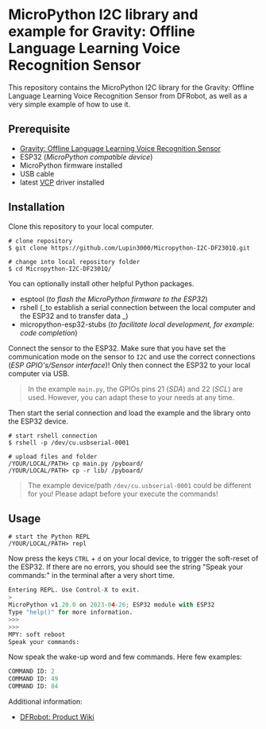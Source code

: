 # MicroPython I2C library and example for Gravity: Offline Language Learning Voice Recognition Sensor

This repository contains the MicroPython I2C library for the Gravity: Offline Language Learning Voice Recognition Sensor from DFRobot, as well as a very simple example of how to use it.

## Prerequisite

- [Gravity: Offline Language Learning Voice Recognition Sensor](https://www.dfrobot.com/product-2665.html?tracking=Mszf2HlGMStAAKkFfhNgg3QhFFchlilhR47u9vXX9o9Ko6giJYRJQdmwZjbDIvMV)
- ESP32 (_MicroPython compatible device_)
- MicroPython firmware installed
- USB cable
- latest [VCP](https://www.silabs.com/developers/usb-to-uart-bridge-vcp-drivers?tab=downloads) driver installed

## Installation

Clone this repository to your local computer.

```shell
# clone repository
$ git clone https://github.com/Lupin3000/Micropython-I2C-DF2301Q.git

# change into local repository folder
$ cd Micropython-I2C-DF2301Q/
```

You can optionally install other helpful Python packages.

- esptool (_to flash the MicroPython firmware to the ESP32_)
- rshell (_to establish a serial connection between the local computer and the ESP32 and to transfer data _)
- micropython-esp32-stubs (_to facilitate local development, for example: code completion_)

Connect the sensor to the ESP32. Make sure that you have set the communication mode on the sensor to `I2C` and use the correct connections (_ESP GPIO's/Sensor interface_)! Only then connect the ESP32 to your local computer via USB.

> In the example `main.py`, the GPIOs pins 21 (_SDA_) and 22 (_SCL_) are used. However, you can adapt these to your needs at any time.

Then start the serial connection and load the example and the library onto the ESP32 device.

```shell
# start rshell connection
$ rshell -p /dev/cu.usbserial-0001

# upload files and folder
/YOUR/LOCAL/PATH> cp main.py /pyboard/
/YOUR/LOCAL/PATH> cp -r lib/ /pyboard/
```

> The example device/path `/dev/cu.usbserial-0001` could be different for you! Please adapt before your execute the commands!

## Usage

```shell
# start the Python REPL
/YOUR/LOCAL/PATH> repl
```

Now press the keys `CTRL` + `d` on your local device, to trigger the soft-reset of the ESP32. If there are no errors, you should see the string "Speak your commands:" in the terminal after a very short time.

```python
Entering REPL. Use Control-X to exit.
>
MicroPython v1.20.0 on 2023-04-26; ESP32 module with ESP32
Type "help()" for more information.
>>> 
>>> 
MPY: soft reboot
Speak your commands:
```

Now speak the wake-up word and few commands. Here few examples:

```python
COMMAND ID: 2
COMMAND ID: 49
COMMAND ID: 84
```

Additional information:

- [DFRobot: Product Wiki](https://wiki.dfrobot.com/SKU_SEN0539-EN_Gravity_Voice_Recognition_Module_I2C_UART)
